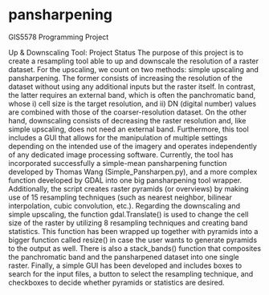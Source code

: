 # pansharpening
GIS5578 Programming Project

Up & Downscaling Tool: Project Status
      The purpose of this project is to create a resampling tool able to up and downscale the resolution of a raster dataset. For the upscaling, we count on two methods: simple upscaling and pansharpening. The former consists of increasing the resolution of the dataset without using any additional inputs but the raster itself. In contrast, the latter requires an external band, which is often the panchromatic band, whose i) cell size is the target resolution, and ii) DN (digital number) values are combined with those of the coarser-resolution dataset. On the other hand, downscaling consists of decreasing the raster resolution and, like simple upscaling, does not need an external band. Furthermore, this tool includes a GUI that allows for the manipulation of multiple settings depending on the intended use of the imagery and operates independently of any dedicated image processing software. 
	Currently, the tool has incorporated successfully a simple-mean pansharpening function developed by Thomas Wang (Simple_Pansharpen.py), and a more complex function developed by GDAL into one big pansharpening tool wrapper. Additionally, the script creates raster pyramids (or overviews) by making use of 15 resampling techniques (such as nearest neighbor, bilinear interpolation, cubic convolution, etc.). Regarding the downscaling and simple upscaling, the function gdal.Translate() is used to change the cell size of the raster by utilizing 8 resampling techniques and creating band statistics. This function has been wrapped up together with pyramids into a bigger function called resize() in case the user wants to generate pyramids to the output as well. There is also a stack_bands() function that composites the panchromatic band and the pansharpened dataset into one single raster. Finally, a simple GUI has been developed and includes boxes to search for the input files, a button to select the resampling technique, and checkboxes to decide whether pyramids or statistics are desired.
